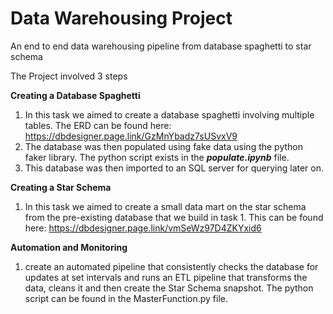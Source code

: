 # Data Warehousing Project
 An end to end data warehousing pipeline from database spaghetti to star schema

The Project involved 3 steps

**Creating a Database Spaghetti**
  1. In this task we aimed to create a database spaghetti involving multiple tables. The ERD can be found here: https://dbdesigner.page.link/GzMnYbadz7sUSvxV9
  2. The database was then populated using fake data using the python faker library. The python script exists in the _**populate.ipynb**_ file.
  3. This database was then imported to an SQL server for querying later on.

**Creating a Star Schema**
  1. In this task we aimed to create a small data mart on the star schema from the pre-existing database that we build in task 1. This can be found here: https://dbdesigner.page.link/vmSeWz97D4ZKYxid6

**Automation and Monitoring**
  1. create an automated pipeline that consistently checks the database for updates at set intervals and runs an ETL pipeline that transforms the data, cleans it and then create the Star Schema snapshot. The python script can be found in         the MasterFunction.py file. 
